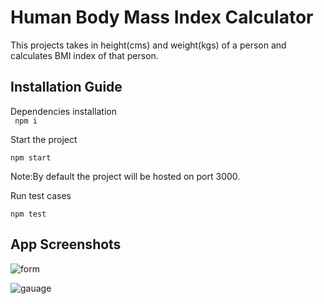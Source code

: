 # Human Body Mass Index Calculator

This projects takes in height(cms) and weight(kgs) of a person and calculates BMI index of that person.

## Installation Guide

Dependencies installation  
` npm i`

Start the project

`npm start`

Note:By default the project will be hosted on port 3000.

Run test cases

`npm test`

## App Screenshots

![form](https://user-images.githubusercontent.com/46700925/148326457-2f86e885-28b9-43af-aa90-c51fa9623a6c.png)

![gauage](https://user-images.githubusercontent.com/46700925/148326696-21bd93e9-9335-4bc4-8746-394e8693188a.png)
